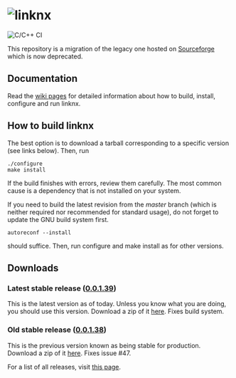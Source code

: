 # ![linknx](https://github.com/linknx/linknx/wiki/images/linknx-wide-dark-512x176.png)
![C/C++ CI](https://github.com/linknx/linknx/workflows/C/C++%20CI/badge.svg?branch=master)

This repository is a migration of the legacy one hosted on [Sourceforge](https://sourceforge.net/projects/linknx/) which is now deprecated.

## Documentation
Read the [wiki pages](https://github.com/linknx/linknx/wiki) for detailed information about how to build, install, configure and run linknx.

## How to build linknx
The best option is to download a tarball corresponding to a specific version (see links below). Then, run
```
./configure
make install
```
If the build finishes with errors, review them carefully. The most common cause is a dependency that is not installed on your system.

If you need to build the latest revision from the *master* branch (which is neither required nor recommended for standard usage), do not forget to update the GNU build system first.
```
autoreconf --install
```
should suffice. Then, run configure and make install as for other versions.

## Downloads
### Latest stable release ([0.0.1.39](https://github.com/linknx/linknx/releases/tag/0.0.1.39))
This is the latest version as of today. Unless you know what you are doing, you should use this version. Download a zip
of it [here](https://github.com/linknx/linknx/archive/0.0.1.39.zip).
Fixes build system.

### Old stable release ([0.0.1.38](https://github.com/linknx/linknx/releases/tag/0.0.1.38))
This is the previous version known as being stable for production. Download a zip
of it [here](https://github.com/linknx/linknx/archive/0.0.1.38.zip).
Fixes issue #47.

For a list of all releases, visit [this page](https://github.com/linknx/linknx/releases).
